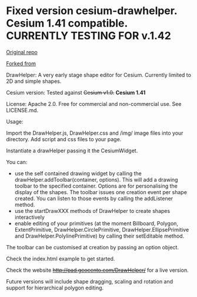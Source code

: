 Fixed version cesium-drawhelper. Cesium 1.41 compatible. CURRENTLY TESTING FOR v.1.42
================


[Original repo]( https://github.com/leforthomas/cesium-drawhelper)

[Forked from]( https://github.com/leation/drawhelper-with-cesium-v1.41)


DrawHelper: A very early stage shape editor for Cesium. Currently limited to 2D and simple shapes.

Cesium version: Tested against ~~Cesium v1.0.~~ **Cesium 1.41**

License: Apache 2.0. Free for commercial and non-commercial use. See LICENSE.md.

Usage:

Import the DrawHelper.js, DrawHelper.css and /img/ image files into your directory. Add script and css files to your page.

Instantiate a drawHelper passing it the CesiumWidget.

You can:
- use the self contained drawing widget by calling the drawHelper.addToolbar(container, options). This will add a drawing toolbar to the specified container. Options are for personalising the display of the shapes. The toolbar issues one creation event per shape created. You can listen to those events by calling the addListener method.
- use the startDrawXXX methods of DrawHelper to create shapes interactively
- enable editing of your primitives (at the moment Billboard, Polygon, ExtentPrimitive, DrawHelper.CirclePrimitive, DrawHelper.EllipsePrimitive and DrawHelper.PolylinePrimitive) by calling their setEditable method.

The toolbar can be customised at creation by passing an option object.

Check the index.html example to get started.

Check the website ~~http://pad.geocento.com/DrawHelper/~~  for a live version.

Future versions will include shape dragging, scaling and rotation and support for hierarchical polygon editing.

